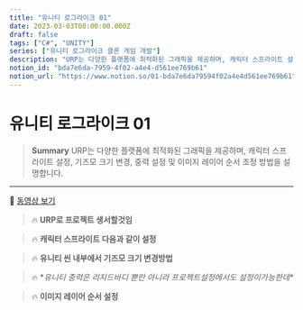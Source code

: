 ```yaml
---
title: "유니티 로그라이크 01"
date: 2023-03-03T00:00:00.000Z
draft: false
tags: ["C#", "UNITY"]
series: ["유니티 로그라이크 클론 게임 개발"]
description: "URP는 다양한 플랫폼에 최적화된 그래픽을 제공하며, 캐릭터 스프라이트 설정, 기즈모 크기 변경, 중력 설정 및 이미지 레이어 순서 조정 방법을 설명합니다."
notion_id: "bda7e6da-7959-4f02-a4e4-d561ee769b61"
notion_url: "https://www.notion.so/01-bda7e6da79594f02a4e4d561ee769b61"
---
```


# 유니티 로그라이크 01

> **Summary**
> URP는 다양한 플랫폼에 최적화된 그래픽을 제공하며, 캐릭터 스프라이트 설정, 기즈모 크기 변경, 중력 설정 및 이미지 레이어 순서 조정 방법을 설명합니다.

---

🎥 [동영상 보기](https://www.youtube.com/watch?v=qOTbP9ciJ88&list=PLO-mt5Iu5TeZF8xMHqtT_DhAPKmjF6i3x&index=2)

> 🔥 **URP로 프로젝트 생서할것임**

> 🔥 **캐릭터 스프라이트 다음과 같이 설정**

> 🔥 **유니티 씬 내부에서 기즈모 크기 변경방법**

> 🔥 **유니티 중력은 리지드바디 뿐만 아니라 프로젝트설정에서도 설정이가능한데\**

> 🔥 **이미지 레이어 순서 설정**

